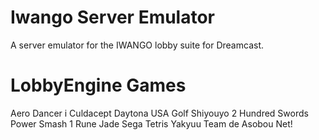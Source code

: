 # Iwango Server Emulator

A server emulator for the IWANGO lobby suite for Dreamcast.

# LobbyEngine Games

Aero Dancer i
Culdacept
Daytona USA
Golf Shiyouyo 2
Hundred Swords
Power Smash 1
Rune Jade
Sega Tetris
Yakyuu Team de Asobou Net!
